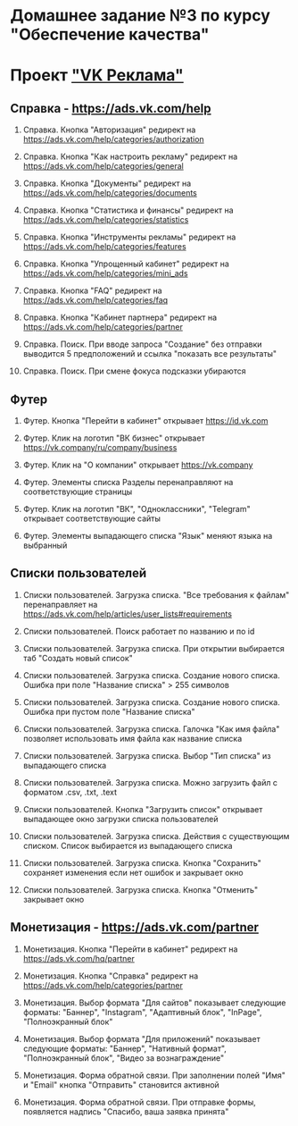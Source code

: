 # Домашнее задание №3 по курсу "Обеспечение качества"

# Проект ["VK Реклама"](https://ads.vk.com)

## Справка - https://ads.vk.com/help

1. Справка. Кнопка "Авторизация" редирект на <https://ads.vk.com/help/categories/authorization>

2. Справка. Кнопка "Как настроить рекламу" редирект на <https://ads.vk.com/help/categories/general>

3. Справка. Кнопка "Документы" редирект на <https://ads.vk.com/help/categories/documents>

4. Справка. Кнопка "Статистика и финансы" редирект на <https://ads.vk.com/help/categories/statistics>

5. Справка. Кнопка "Инструменты рекламы" редирект на <https://ads.vk.com/help/categories/features>

6. Справка. Кнопка "Упрощенный кабинет" редирект на <https://ads.vk.com/help/categories/mini_ads>

7. Справка. Кнопка "FAQ" редирект на <https://ads.vk.com/help/categories/faq>

8. Справка. Кнопка "Кабинет партнера" редирект на <https://ads.vk.com/help/categories/partner>

9. Справка. Поиск. При вводе запроса "Создание" без отправки выводится 5 предположений и ссылка "показать все результаты"

10. Справка. Поиск. При смене фокуса подсказки убираются

## Футер

1. Футер. Кнопка "Перейти в кабинет" открывает <https://id.vk.com>

2. Футер. Клик на логотип "ВК бизнес" открывает <https://vk.company/ru/company/business>

3. Футер. Клик на "О компании" открывает <https://vk.company>

4. Футер. Элементы списка Разделы перенаправляют на соответствующие страницы 

5. Футер. Клик на логотип "ВК", "Одноклассники", "Telegram" открывает соответствующие сайты 

6. Футер. Элементы выпадающего списка "Язык" меняют языка на выбранный 

## Списки пользователей

1. Списки пользователей. Загрузка списка. "Все требования к файлам" перенаправляет на <https://ads.vk.com/help/articles/user_lists#requirements> 

2. Списки пользователей. Поиск работает по названию и по id

3. Списки пользователей. Загрузка списка. При открытии выбирается таб "Создать новый список"

4. Списки пользователей. Загрузка списка. Создание нового списка. Ошибка при поле "Название списка" > 255 символов 

5. Списки пользователей. Загрузка списка. Создание нового списка. Ошибка при пустом поле "Название списка"

6. Списки пользователей. Загрузка списка. Галочка "Как имя файла" позволяет использовать имя файла как название списка 

7. Списки пользователей. Загрузка списка. Выбор "Тип списка" из выпадающего списка

8. Списки пользователей. Загрузка списка. Можно загрузить файл с форматом .csv, .txt, .text

9. Списки пользователей. Кнопка "Загрузить список" открывает выпадающее окно загрузки списка пользователей

10. Списки пользователей. Загрузка списка. Действия с существующим списком. Список выбирается из выпадающего списка

11. Списки пользователей. Загрузка списка. Кнопка "Сохранить" сохраняет изменения если нет ошибок и закрывает окно 

12. Списки пользователей. Загрузка списка. Кнопка "Отменить" закрывает окно 

## Монетизация - https://ads.vk.com/partner

1. Монетизация. Кнопка "Перейти в кабинет" редирект на <https://ads.vk.com/hq/partner>

2. Монетизация. Кнопка "Справка" редирект на <https://ads.vk.com/help/categories/partner>

3. Монетизация. Выбор формата "Для сайтов" показывает следующие форматы: "Баннер", "Instagram", "Адаптивный блок", "InPage", "Полноэкранный блок"

4. Монетизация. Выбор формата "Для приложений" показывает следующие форматы: "Баннер", "Нативный формат", "Полноэкранный блок", "Видео за вознаграждение"

5. Монетизация. Форма обратной связи. При заполнении полей "Имя" и "Email" кнопка "Отправить" становится активной

6. Монетизация. Форма обратной связи. При отправке формы, появляется надпись "Спасибо, ваша заявка принята"
